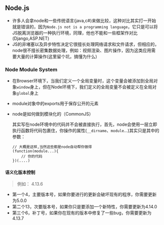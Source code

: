 ## Node.js

* 许多人会拿node和一些传统语言(java,c#)来做比较，这种对比其实打一开始就是错误的，因为`Node.js not is a programming language`，它只是可以将JS脱离浏览器的一种执行环境，同理，他也不能和一些框架作对比(Django,ASP.NET)
* JS的非堵塞以及异步特性决定它很擅长处理网络请求和文件请求，但相应的，node很不擅长密集数据处理，例如：视频渲染、图片操作，因为这类应用需要大量的计算操作(这里留个坑，搞懂为什么)





### Node Module System

* 在Browser环境下，当我们定义一个全局变量时，这个变量会被添加到全局对象`window`身上，但在Node环境下，我们定义的全局变量不会被定义在全局对象`global`身上

* module对象中的exports用于保存公开的元素

* node是如何做到模块化的（CommonJS）

  其实写在node环境中的代码并不会被直接执行，首先，node会使用一层立即执行函数将代码包裹住，你操作的属性(`__dirname`、`module`...)其实只是其中的参数：

  ```
  // 大概是这样,当然这些都是node自动帮你做得
  (function(module...){
      // 你的代码
  })(....)
  ```




#### 语义化版本控制

> 例如： 4.13.6

* 第一个4，主要版本号，如果你要进行的更新会破坏现有的程序，你需要更新为5.0.0
* 第二个13，次要版本号，如果你只是要添加一个新特性，你需要更新为4.14.0
* 第三个6，补丁号，如果你在现有的版本中修复了一些bug，你需要更新为4.13.7